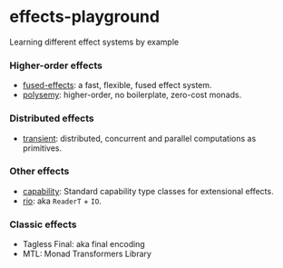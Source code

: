 effects-playground
==================

Learning different effect systems by example

### Higher-order effects

- [fused-effects](https://github.com/fused-effects/fused-effects/): a fast, flexible, fused effect system.
- [polysemy](https://github.com/isovector/polysemy/): higher-order, no boilerplate, zero-cost monads.

### Distributed effects

- [transient](https://github.com/transient-haskell/transient): distributed, concurrent and parallel computations as primitives.

### Other effects

- [capability](https://github.com/tweag/capability): Standard capability type classes for extensional effects.
- [rio](https://github.com/commercialhaskell/rio): aka `ReaderT` + `IO`.

### Classic effects

- Tagless Final: aka final encoding
- MTL: Monad Transformers Library
